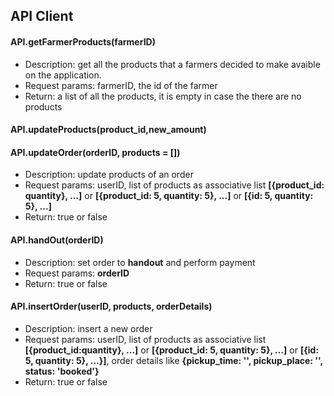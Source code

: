 ## API Client

#### API.getFarmerProducts(farmerID)
  * Description: get all the products that a farmers decided to make avaible on
    the application.
  * Request params: farmerID, the id of the farmer 
  * Return: a list of all the products, it is empty in case the there are no
    products

#### API.updateProducts(product_id,new_amount)


#### API.updateOrder(orderID, products = []) 
  * Description: update products of an order
  * Request params: userID, list of products as associative list **[{product_id:
    quantity}, ...]** or **[{product_id: 5, quantity: 5}, ...]** or **[{id: 5,
    quantity: 5}, ...]**
  * Return: true or false

#### API.handOut(orderID) 
  * Description: set order to **handout** and perform payment
  * Request params: **orderID**
  * Return: true or false

#### API.insertOrder(userID, products, orderDetails) 
  * Description: insert a new order
  * Request params: userID, list of products as associative list
    **[{product_id:quantity}, ...]** or **[{product_id: 5, quantity: 5}, ...]**
    or **[{id: 5, quantity: 5}, ...}]**, order details like **{pickup_time: '',
    pickup_place: '', status: 'booked'}**
  * Return: true or false
